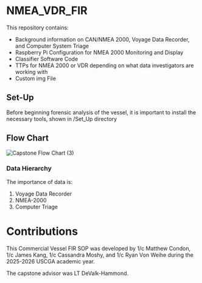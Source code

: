 # NMEA_VDR_FIR
This repository contains:
- Background information on CAN/NMEA 2000, Voyage Data Recorder, and Computer System Triage
- Raspberry Pi Configuration for NMEA 2000 Monitoring and Display
- Classifier Software Code
- TTPs for NMEA 2000 or VDR depending on what data investigators are working with
- Custom img File

## Set-Up
Before beginning forensic analysis of the vessel, it is important to install the necessary tools, shown in /Set_Up directory

## Flow Chart
![Capstone Flow Chart (3)](https://github.com/user-attachments/assets/6afc04dc-f46f-4404-9c0b-54c6b54d69b2)

### Data Hierarchy
The importance of data is:
1. Voyage Data Recorder
2. NMEA-2000
3. Computer Triage

# Contributions
This Commercial Vessel FIR SOP was developed by 1/c Matthew Condon, 1/c James Kang, 1/c Cassandra Moshy, and 1/c Ryan Von Weihe during the 2025-2026 USCGA academic year.

The capstone advisor was LT DeValk-Hammond.

